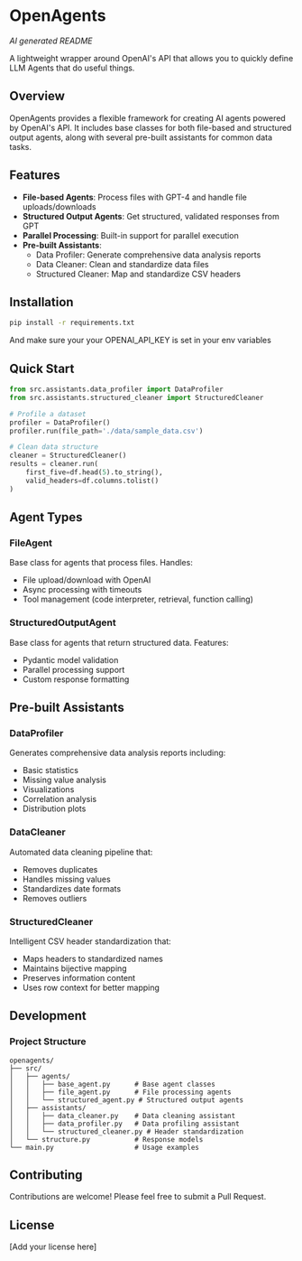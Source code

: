 # OpenAgents
_AI generated README_

A lightweight wrapper around OpenAI's API that allows you to quickly define LLM Agents that do useful things.

## Overview

OpenAgents provides a flexible framework for creating AI agents powered by OpenAI's API. It includes base classes for both file-based and structured output agents, along with several pre-built assistants for common data tasks.

## Features

- **File-based Agents**: Process files with GPT-4 and handle file uploads/downloads
- **Structured Output Agents**: Get structured, validated responses from GPT
- **Parallel Processing**: Built-in support for parallel execution
- **Pre-built Assistants**:
  - Data Profiler: Generate comprehensive data analysis reports
  - Data Cleaner: Clean and standardize data files
  - Structured Cleaner: Map and standardize CSV headers

## Installation

```bash
pip install -r requirements.txt
```

And make sure your your OPENAI_API_KEY is set in your env variables
## Quick Start

```python
from src.assistants.data_profiler import DataProfiler
from src.assistants.structured_cleaner import StructuredCleaner

# Profile a dataset
profiler = DataProfiler()
profiler.run(file_path='./data/sample_data.csv')

# Clean data structure
cleaner = StructuredCleaner()
results = cleaner.run(
    first_five=df.head(5).to_string(),
    valid_headers=df.columns.tolist()
)
```

## Agent Types

### FileAgent
Base class for agents that process files. Handles:
- File upload/download with OpenAI
- Async processing with timeouts
- Tool management (code interpreter, retrieval, function calling)

### StructuredOutputAgent
Base class for agents that return structured data. Features:
- Pydantic model validation
- Parallel processing support
- Custom response formatting

## Pre-built Assistants

### DataProfiler
Generates comprehensive data analysis reports including:
- Basic statistics
- Missing value analysis
- Visualizations
- Correlation analysis
- Distribution plots

### DataCleaner
Automated data cleaning pipeline that:
- Removes duplicates
- Handles missing values
- Standardizes date formats
- Removes outliers

### StructuredCleaner
Intelligent CSV header standardization that:
- Maps headers to standardized names
- Maintains bijective mapping
- Preserves information content
- Uses row context for better mapping

## Development

### Project Structure
```
openagents/
├── src/
│   ├── agents/
│   │   ├── base_agent.py      # Base agent classes
│   │   ├── file_agent.py      # File processing agents
│   │   └── structured_agent.py # Structured output agents
│   ├── assistants/
│   │   ├── data_cleaner.py    # Data cleaning assistant
│   │   ├── data_profiler.py   # Data profiling assistant
│   │   └── structured_cleaner.py # Header standardization
│   └── structure.py           # Response models
└── main.py                    # Usage examples
```

## Contributing

Contributions are welcome! Please feel free to submit a Pull Request.

## License

[Add your license here]


